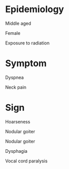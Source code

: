 # Epidemiology

Middle aged

Female

Exposure to radiation

# Symptom

Dyspnea

Neck pain

# Sign

Hoarseness

Nodular goiter

Nodular goiter

Dysphagia

Vocal cord paralysis

